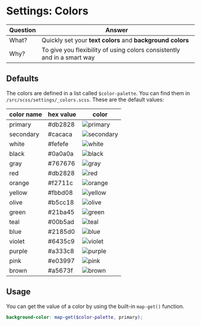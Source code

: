 # Settings: Colors

Question| Answer
--------|--------
What?   | Quickly set your **text colors** and **background colors**
Why?    | To give you flexibility of using colors consistently and in a smart way

## Defaults
The colors are defined in a list called `$color-palette`. You can find them in `/src/scss/settings/_colors.scss`. These are the default values:

color name | hex value | color
-----------|-----------|--------------
primary    | #db2828   | ![primary](https://dummyimage.com/80x24/db2828.png&text=+)
secondary  | #cacaca   | ![secondary](https://dummyimage.com/80x24/cacaca.png&text=+)
white      | #fefefe   | ![white](https://dummyimage.com/80x24/fefefe.png&text=+)
black      | #0a0a0a   | ![black](https://dummyimage.com/80x24/0a0a0a.png&text=+)
gray       | #767676   | ![gray](https://dummyimage.com/80x24/767676.png&text=+)
red        | #db2828   | ![red](https://dummyimage.com/80x24/db2828.png&text=+)
orange     | #f2711c   | ![orange](https://dummyimage.com/80x24/f2711c.png&text=+)
yellow     | #fbbd08   | ![yellow](https://dummyimage.com/80x24/fbbd08.png&text=+)
olive      | #b5cc18   | ![olive](https://dummyimage.com/80x24/b5cc18.png&text=+)
green      | #21ba45   | ![green](https://dummyimage.com/80x24/21ba45.png&text=+)
teal       | #00b5ad   | ![teal](https://dummyimage.com/80x24/00b5ad.png&text=+)
blue       | #2185d0   | ![blue](https://dummyimage.com/80x24/2185d0.png&text=+)
violet     | #6435c9   | ![violet](https://dummyimage.com/80x24/6435c9.png&text=+)
purple     | #a333c8   | ![purple](https://dummyimage.com/80x24/a333c8.png&text=+)
pink       | #e03997   | ![pink](https://dummyimage.com/80x24/e03997.png&text=+)
brown      | #a5673f   | ![brown](https://dummyimage.com/80x24/A5673F.png&text=+)

## Usage
You can get the value of a color by using the built-in `map-get()` function.

```scss
background-color: map-get($color-palette, primary);
```

